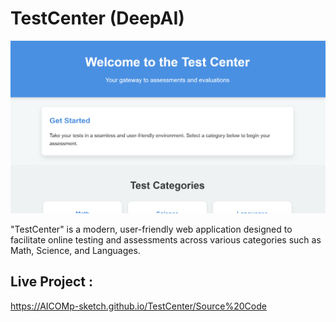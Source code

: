 # TestCenter (DeepAI) 

![My Screenshot](Images/Image1.png)

"TestCenter" is a modern, user-friendly web application designed to facilitate online testing and assessments across various categories such as Math, Science, and Languages. 

## Live Project :  
https://AICOMp-sketch.github.io/TestCenter/Source%20Code